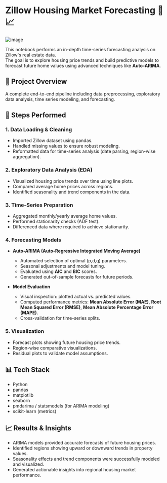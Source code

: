 # Zillow Housing Market Forecasting 🏡📈
![image](https://github.com/user-attachments/assets/6353d746-a4f6-4399-b68e-d8b302f80e35)


This notebook performs an in-depth time-series forecasting analysis on Zillow's real estate data.  
The goal is to explore housing price trends and build predictive models to forecast future home values using advanced techniques like **Auto-ARIMA**.

## 🚀 Project Overview

A complete end-to-end pipeline including data preprocessing, exploratory data analysis, time series modeling, and forecasting.

## 🧩 Steps Performed

### 1. Data Loading & Cleaning
- Imported Zillow dataset using pandas.
- Handled missing values to ensure robust modeling.
- Reformatted data for time-series analysis (date parsing, region-wise aggregation).

### 2. Exploratory Data Analysis (EDA)
- Visualized housing price trends over time using line plots.
- Compared average home prices across regions.
- Identified seasonality and trend components in the data.

### 3. Time-Series Preparation
- Aggregated monthly/yearly average home values.
- Performed stationarity checks (ADF test).
- Differenced data where required to achieve stationarity.

### 4. Forecasting Models
- **Auto-ARIMA (Auto-Regressive Integrated Moving Average)**
  - Automated selection of optimal (p,d,q) parameters.
  - Seasonal adjustments and model tuning.
  - Evaluated using **AIC** and **BIC** scores.
  - Generated out-of-sample forecasts for future periods.
  
- **Model Evaluation**
  - Visual inspection: plotted actual vs. predicted values.
  - Computed performance metrics: **Mean Absolute Error (MAE)**, **Root Mean Squared Error (RMSE)**, **Mean Absolute Percentage Error (MAPE)**.
  - Cross-validation for time-series splits.

### 5. Visualization
- Forecast plots showing future housing price trends.
- Region-wise comparative visualizations.
- Residual plots to validate model assumptions.

## 📊 Tech Stack

- Python
- pandas
- matplotlib
- seaborn
- pmdarima / statsmodels (for ARIMA modeling)
- scikit-learn (metrics)

## 📈 Results & Insights

- ARIMA models provided accurate forecasts of future housing prices.
- Identified regions showing upward or downward trends in property values.
- Seasonality effects and trend components were successfully modeled and visualized.
- Generated actionable insights into regional housing market performance.
